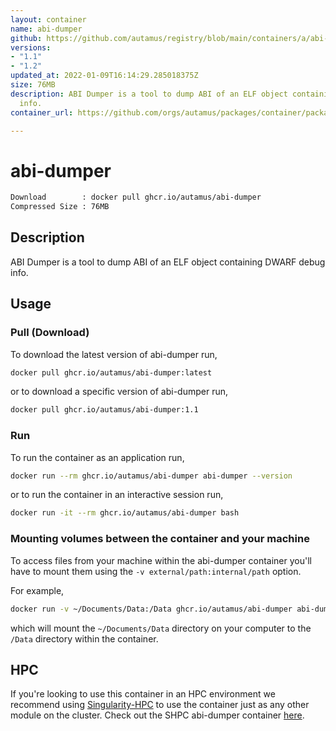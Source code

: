 ```yaml
---
layout: container
name: abi-dumper
github: https://github.com/autamus/registry/blob/main/containers/a/abi-dumper/spack.yaml
versions:
- "1.1"
- "1.2"
updated_at: 2022-01-09T16:14:29.285018375Z
size: 76MB
description: ABI Dumper is a tool to dump ABI of an ELF object containing DWARF debug
  info.
container_url: https://github.com/orgs/autamus/packages/container/package/abi-dumper

---
```

# abi-dumper
```bash 
Download        : docker pull ghcr.io/autamus/abi-dumper
Compressed Size : 76MB
```

## Description
ABI Dumper is a tool to dump ABI of an ELF object containing DWARF debug info.

## Usage
### Pull (Download)
To download the latest version of abi-dumper run,

```bash
docker pull ghcr.io/autamus/abi-dumper:latest
```

or to download a specific version of abi-dumper run,

```bash
docker pull ghcr.io/autamus/abi-dumper:1.1
```
### Run
To run the container as an application run,
```bash
docker run --rm ghcr.io/autamus/abi-dumper abi-dumper --version
```

or to run the container in an interactive session run,
```bash
docker run -it --rm ghcr.io/autamus/abi-dumper bash
```

### Mounting volumes between the container and your machine
To access files from your machine within the abi-dumper container you'll have to mount them using the `-v external/path:internal/path` option.

For example,
```bash
docker run -v ~/Documents/Data:/Data ghcr.io/autamus/abi-dumper abi-dumper /Data/myData.csv
```
which will mount the `~/Documents/Data` directory on your computer to the `/Data` directory within the container.

## HPC
If you're looking to use this container in an HPC environment we recommend using [Singularity-HPC](https://singularity-hpc.readthedocs.io) to use the container just as any other module on the cluster. Check out the SHPC abi-dumper container [here](https://singularityhub.github.io/singularity-hpc/r/ghcr.io-autamus-abi-dumper/).